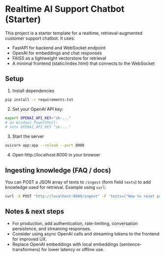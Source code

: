 
# Realtime AI Support Chatbot (Starter)

This project is a starter template for a realtime, retrieval-augmented customer support chatbot.
It uses:
- FastAPI for backend and WebSocket endpoint
- OpenAI for embeddings and chat responses
- FAISS as a lightweight vectorstore for retrieval
- A minimal frontend (static/index.html) that connects to the WebSocket

## Setup

1. Install dependencies
```bash
pip install -r requirements.txt
```

2. Set your OpenAI API key:
```bash
export OPENAI_API_KEY="sk-..."
# on Windows PowerShell:
# setx OPENAI_API_KEY "sk-..."
```

3. Start the server
```bash
uvicorn app:app --reload --port 8000
```

4. Open http://localhost:8000 in your browser

## Ingesting knowledge (FAQ / docs)
You can POST a JSON array of texts to `/ingest` (form field `texts`) to add knowledge used for retrieval.
Example using `curl`:
```bash
curl -X POST "http://localhost:8000/ingest" -F 'texts=["How to reset password?","Refund policy details..."]' -F "source=faq_upload"
```

## Notes & next steps
- For production, add authentication, rate-limiting, conversation persistence, and streaming responses.
- Consider using async OpenAI calls and streaming tokens to the frontend for improved UX.
- Replace OpenAI embeddings with local embeddings (sentence-transformers) for lower latency or offline use.

